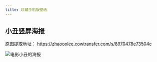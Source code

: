 ```yaml
---
title: 珍藏手机版壁纸
---
```


## 小丑竖屏海报

原图提取地址： https://zhaooolee.cowtransfer.com/s/8970478e73504c

![电影小丑的海报](https://www.v2fy.com/asset/0i/jikemiji/jikemiji-md/m-wallpaper.assets/%E7%94%B5%E5%BD%B1%E5%B0%8F%E4%B8%91%E7%9A%84%E6%B5%B7%E6%8A%A5.jpg)